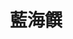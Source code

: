 ---
title: "藍海饌"
description: "藍海饌"
layout: shop
keywords:
  - 美食競賽
  - 台灣美食
  - 美食精選
datePublished: "2025-06-30"
dateModified: "2025-07-06"
city: ""
district: ""
address: ""
phone: ""
geo: ""
google_map: ""
footinder: ""
official: "https://www.facebook.com/diamondofsea0523/"
award:
  - name: "台北國際牛肉麵節"
    year: "2024"
    entries:
      - group: "調理包組"
        cooking_style: "紅燒"
        rank: ""
      - group: "調理包組"
        cooking_style: "清燉"
        rank: ""

---